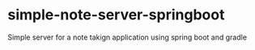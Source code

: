 # simple-note-server-springboot
Simple server for a note takign application using spring boot and gradle

